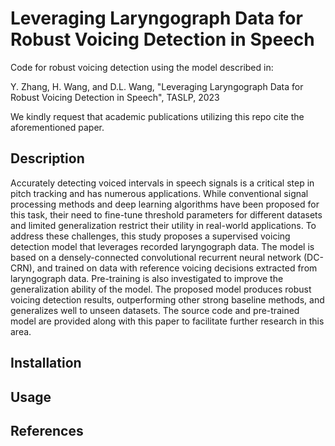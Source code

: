 # Leveraging Laryngograph Data for Robust Voicing Detection in Speech

Code for robust voicing detection using the model described in:

Y. Zhang, H. Wang, and D.L. Wang, "Leveraging Laryngograph Data for Robust Voicing Detection in Speech", TASLP, 2023

We kindly request that academic publications utilizing this repo cite the aforementioned paper.

## Description

Accurately detecting voiced intervals in speech signals is a critical step in pitch tracking and has numerous applications. While conventional signal processing methods and deep learning algorithms have been proposed for this task, their need to fine-tune threshold parameters for different datasets and limited generalization restrict their utility in real-world applications. To address these challenges, this study proposes a supervised voicing detection model that leverages recorded laryngograph data. The model is based on a densely-connected convolutional recurrent neural network (DC-CRN), and trained on data with reference voicing decisions extracted from laryngograph data. Pre-training is also investigated to improve the generalization ability of the model. The proposed model produces robust voicing detection results, outperforming other strong baseline methods, and generalizes well to unseen datasets. The source code and pre-trained model are provided along with this paper to facilitate further research in this area.

## Installation

## Usage

## References

